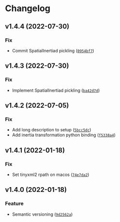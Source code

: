 # Changelog

<!--next-version-placeholder-->

## v1.4.4 (2022-07-30)
### Fix
* Commit SpatialInertiad pickling ([`0954bf7`](https://github.com/tmigimatsu/spatial-dyn/commit/0954bf7f4260bcba176410eae6a5c1051ac487ad))

## v1.4.3 (2022-07-30)
### Fix
* Implement SpatialInertiad pickling ([`ba42d7d`](https://github.com/tmigimatsu/spatial-dyn/commit/ba42d7d3c6713e67c07fee0bd1738273e6052b90))

## v1.4.2 (2022-07-05)
### Fix
* Add long description to setup ([`5bcc5dc`](https://github.com/tmigimatsu/spatial-dyn/commit/5bcc5dccaf4fbdc680d23daab38f6fa279457303))
* Add inertia transformation python binding ([`f5338a4`](https://github.com/tmigimatsu/spatial-dyn/commit/f5338a4924b0816d8651ee869a5ea46ad71d6dfa))

## v1.4.1 (2022-01-18)
### Fix
* Set tinyxml2 rpath on macos ([`74e7da2`](https://github.com/tmigimatsu/spatial-dyn/commit/74e7da2a63f89e1d768915f82dfc58b15ed8b8f4))

## v1.4.0 (2022-01-18)
### Feature
* Semantic versioning ([`9d2562a`](https://github.com/tmigimatsu/spatial-dyn/commit/9d2562a31c164c6e8c587a68eec2e1c526b08778))
